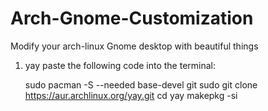 # Arch-Gnome-Customization
Modify your arch-linux Gnome desktop with beautiful things

1. yay 
paste the following code into the terminal:

    sudo pacman -S --needed base-devel git
    sudo git clone https://aur.archlinux.org/yay.git
    cd yay
    makepkg -si

